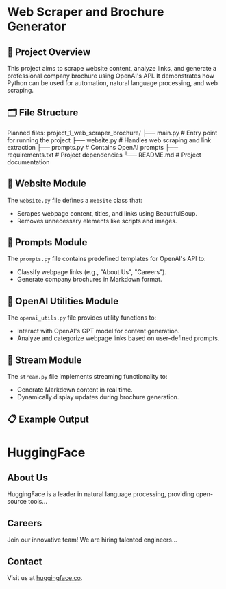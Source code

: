 # Web Scraper and Brochure Generator

## 📖 Project Overview
This project aims to scrape website content, analyze links, and generate a professional company brochure using OpenAI's API. It demonstrates how Python can be used for automation, natural language processing, and web scraping.

## 🗂️ File Structure
Planned files:
project_1_web_scraper_brochure/ ├── main.py # Entry point for running the project ├── website.py # Handles web scraping and link extraction ├── prompts.py # Contains OpenAI prompts ├── requirements.txt # Project dependencies └── README.md # Project documentation

## 🧩 Website Module
The `website.py` file defines a `Website` class that:
- Scrapes webpage content, titles, and links using BeautifulSoup.
- Removes unnecessary elements like scripts and images.

## 🧩 Prompts Module
The `prompts.py` file contains predefined templates for OpenAI's API to:
- Classify webpage links (e.g., "About Us", "Careers").
- Generate company brochures in Markdown format.

## 🧩 OpenAI Utilities Module
The `openai_utils.py` file provides utility functions to:
- Interact with OpenAI's GPT model for content generation.
- Analyze and categorize webpage links based on user-defined prompts.


## 🧩 Stream Module
The `stream.py` file implements streaming functionality to:
- Generate Markdown content in real time.
- Dynamically display updates during brochure generation.


## 📋 Example Output
# HuggingFace

## About Us
HuggingFace is a leader in natural language processing, providing open-source tools...

## Careers
Join our innovative team! We are hiring talented engineers...

## Contact
Visit us at [huggingface.co](https://huggingface.co).

